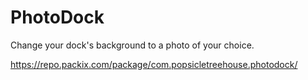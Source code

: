 # PhotoDock
Change your dock's background to a photo of your choice.

https://repo.packix.com/package/com.popsicletreehouse.photodock/
